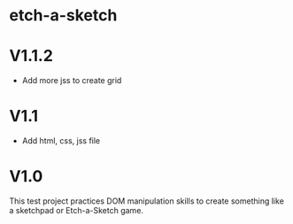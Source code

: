 # etch-a-sketch
<h1>V1.1.2</h1>
<ul>
<li> Add more jss to create grid
</li>
</ul>

<h1>V1.1</h1>
<ul>
<li> Add html, css, jss file
</li>
</ul>

<h1>V1.0</h1>
This test project practices DOM manipulation skills to create something like a sketchpad or Etch-a-Sketch game. 
